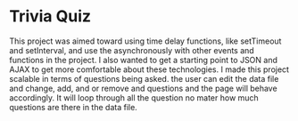 # Trivia Quiz
This project was aimed toward using time delay functions, like setTimeout and setInterval, and use the asynchronously with other events and functions in the project.
I also wanted to get a starting point to JSON and AJAX to get more comfortable about these technologies.
I made this project scalable in terms of questions being asked. the user can edit the data file and change, add, and or remove and questions and the page will behave accordingly. It will loop through all the question no mater how much questions are there in the data file.